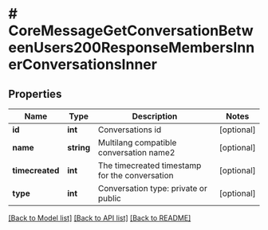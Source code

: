 # # CoreMessageGetConversationBetweenUsers200ResponseMembersInnerConversationsInner

## Properties

Name | Type | Description | Notes
------------ | ------------- | ------------- | -------------
**id** | **int** | Conversations id | [optional]
**name** | **string** | Multilang compatible conversation name2 | [optional]
**timecreated** | **int** | The timecreated timestamp for the conversation | [optional]
**type** | **int** | Conversation type: private or public | [optional]

[[Back to Model list]](../../README.md#models) [[Back to API list]](../../README.md#endpoints) [[Back to README]](../../README.md)
